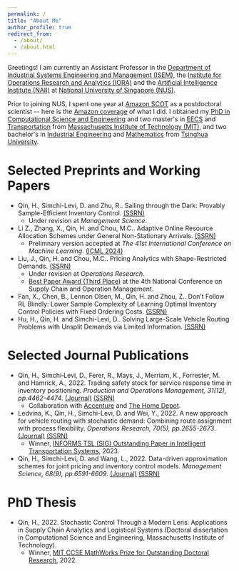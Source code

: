 ```yaml
---
permalink: /
title: "About Me"
author_profile: true
redirect_from: 
  - /about/
  - /about.html
---
```


Greetings! I am currently an Assistant Professor in the [Department of Industrial Systems Engineering and Management (ISEM)](https://cde.nus.edu.sg/isem/), the [Institute for Operations Research and Analytics (IORA)](https://iora.nus.edu.sg/) and the [Artificial Intelligence Institute (NAII)](https://ai.nus.edu.sg/) at [National University of Singapore (NUS)](https://nus.edu.sg/).

Prior to joining NUS, I spent one year at [Amazon SCOT](https://www.amazon.science/tag/supply-chain-optimization-technologies) as a postdoctoral scientist -- here is the [Amazon coverage](https://www.amazon.science/working-at-amazon/amazon-postdoctoral-scientists-apply-operations-research-to-real-world-problems) of what I did. I obtained my [PhD in Computational Science and Engineering](https://cse.mit.edu/programs/phd/) and two master's in [EECS](https://www.eecs.mit.edu/academics/graduate-programs/degree-programs/) and [Transportation](https://catalog.mit.edu/interdisciplinary/graduate-programs/transportation/) from [Massachusetts Institute of Technology (MIT)](https://www.mit.edu/), and two bachelor's in [Industrial Engineering](https://www.ie.tsinghua.edu.cn/eng/Education/Undergraduate_Program.htm) and [Mathematics](https://www.math.tsinghua.edu.cn/jyjx/bksjx/zyjs.htm#) from [Tsinghua University](https://www.tsinghua.edu.cn/en/index.htm).

Selected Preprints and Working Papers
======
* Qin, H., Simchi-Levi, D. and Zhu, R.. Sailing through the Dark: Provably Sample-Efficient Inventory Control. [(SSRN)](https://papers.ssrn.com/sol3/papers.cfm?abstract_id=4652347)
  * Under revision at _Management Science_.
* Li Z., Zhang, X., Qin, H. and Chou, M.C.. Adaptive Online Resource Allocation Schemes under General Non-Stationary Arrivals. [(SSRN)](https://papers.ssrn.com/sol3/papers.cfm?abstract_id=5112437)
  * Prelimnary version accepted at _The 41st International Conference on Machine Learning_. [(ICML 2024)](https://arxiv.org/pdf/2401.16945)
* Liu, J., Qin, H. and Chou, M.C.. Pricing Analytics with Shape-Restricted Demands. [(SSRN)](https://papers.ssrn.com/sol3/papers.cfm?abstract_id=4643942)
  * Under revision at _Operations Research_.
  * [Best Paper Award (Third Place)](https://iora.nus.edu.sg/news-p/phd-student-liu-jingren-asst-prof-qin-hanzhang-place-3rd-at-4th-national-conference-on-supply-chain-and-operation-management-shanghai/) at the 4th National Conference on Supply Chain and Operation Management.
* Fan, X., Chen, B., Lennon Olsen, M., Qin, H. and Zhou, Z.. Don’t Follow RL Blindly: Lower Sample Complexity of Learning Optimal Inventory Control Policies with Fixed Ordering Costs. [(SSRN)](https://papers.ssrn.com/sol3/papers.cfm?abstract_id=4828001)
* Hu, H., Qin, H. and Simchi-Levi, D.. Solving Large-Scale Vehicle Routing Problems with Unsplit Demands via Limited Information. [(SSRN)](https://papers.ssrn.com/sol3/papers.cfm?abstract_id=4271787)

Selected Journal Publications
======
* Qin, H., Simchi‐Levi, D., Ferer, R., Mays, J., Merriam, K., Forrester, M. and Hamrick, A., 2022. Trading safety stock for service response time in inventory positioning. _Production and Operations Management, 31(12), pp.4462-4474_. [(Journal)](https://journals.sagepub.com/doi/abs/10.1111/poms.13869) [(SSRN)](https://papers.ssrn.com/sol3/papers.cfm?abstract_id=4066119)
  * Collaboration with [Accenture](https://www.accenture.com/us-en) and [The Home Depot](https://www.homedepot.com/).
* Ledvina, K., Qin, H., Simchi-Levi, D. and Wei, Y., 2022. A new approach for vehicle routing with stochastic demand: Combining route assignment with process flexibility. _Operations Research, 70(5), pp.2655-2673_. [(Journal)](https://pubsonline.informs.org/doi/abs/10.1287/opre.2022.2304) [(SSRN)](https://papers.ssrn.com/sol3/papers.cfm?abstract_id=3656374)
  * Winner, [INFORMS TSL (SIG) Outstanding Paper in Intelligent Transportation Systems](https://www.informs.org/Recognizing-Excellence/Community-Prizes/Transportation-Science-and-Logistics-Section/SIG-Outstanding-Paper-in-Intelligent-Transportation-Systems), 2023.
* Qin, H., Simchi-Levi, D. and Wang, L., 2022. Data-driven approximation schemes for joint pricing and inventory control models. _Management Science, 68(9), pp.6591-6609_. [(Journal)](https://pubsonline.informs.org/doi/abs/10.1287/mnsc.2021.4212) [(SSRN)](https://papers.ssrn.com/sol3/papers.cfm?abstract_id=3354358)

PhD Thesis
======
* Qin, H., 2022. Stochastic Control Through a Modern Lens: Applications in Supply Chain Analytics and Logistical Systems (Doctoral dissertation in Computational Science and Engineering, Massachusetts Institute of Technology).
  * Winner, [MIT CCSE MathWorks Prize for Outstanding Doctoral Research](https://cse.mit.edu/research/mathworks-prizes/), 2022.

<!-- 
Example: editing a markdown file for a talk
![Editing a markdown file for a talk](/images/editing-talk.png) -->